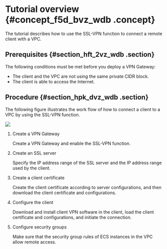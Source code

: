 # Tutorial overview {#concept_f5d_bvz_wdb .concept}

The tutorial describes how to use the SSL-VPN function to connect a remote client with a VPC.

## Prerequisites {#section_hft_2vz_wdb .section}

The following conditions must be met before you deploy a VPN Gateway:

-   The client and the VPC are not using the same private CIDR block.
-   The client is able to access the Internet.

## Procedure {#section_hpk_dvz_wdb .section}

The following figure illustrates the work flow of how to connect a client to a VPC by using the SSL-VPN function.

![](http://static-aliyun-doc.oss-cn-hangzhou.aliyuncs.com/assets/img/13353/155529341741027_en-US.png)

1.  Create a VPN Gateway

    Create a VPN Gateway and enable the SSL-VPN function.

2.  Create an SSL server

    Specify the IP address range of the SSL server and the IP address range used by the client.

3.  Create a client certificate

    Create the client certificate according to server configurations, and then download the client certificate and configurations.

4.  Configure the client

    Download and install client VPN software in the client, load the client certificate and configurations, and initiate the connection.

5.  Configure security groups

    Make sure that the security group rules of ECS instances in the VPC allow remote access.


